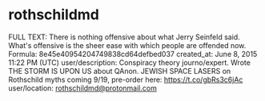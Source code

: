 # rothschildmd

FULL TEXT: There is nothing offensive about what Jerry Seinfeld said. What's offensive is the sheer ease with which people are offended now.
Formula: 8e45e40954204749838cd64defbed037
created_at: June 8, 2015 11:22 PM (UTC)
user/description: Conspiracy theory journo/expert. Wrote THE STORM IS UPON US about QAnon. JEWISH SPACE LASERS on Rothschild myths coming 9/19, pre-order here: https://t.co/gbRs3c6jAc
user/location: rothschildmd@protonmail.com